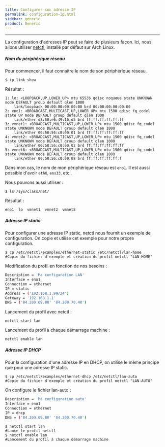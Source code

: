 ```yaml
---
title: Configurer son adresse IP
permalink: configuration-ip.html
sidebar: generic
product: Generic
---
```


----
La configuration d'adresses IP peut se faire de plusieurs façon. Ici, nous allons utiliser [netctl](https://wiki.archlinux.org/index.php/netctl), installé par défaut sur Arch Linux.

##### Nom du périphérique réseau #####
Pour commencer, il faut connaitre le nom de son périphérique réseau.

```shell_session
$ ip link show
```

Résultat :
```
1: lo: <LOOPBACK,UP,LOWER_UP> mtu 65536 qdisc noqueue state UNKNOWN mode DEFAULT group default qlen 1000
    link/loopback 00:00:00:00:00:00 brd 00:00:00:00:00:00
2: eno1: <BROADCAST,MULTICAST,UP,LOWER_UP> mtu 1500 qdisc fq_codel state UP mode DEFAULT group default qlen 1000
    link/ether d8:50:e6:49:16:d5 brd ff:ff:ff:ff:ff:ff
3: vmnet1: <BROADCAST,MULTICAST,UP,LOWER_UP> mtu 1500 qdisc fq_codel state UNKNOWN mode DEFAULT group default qlen 1000
    link/ether 00:50:56:c0:00:01 brd ff:ff:ff:ff:ff:ff
4: vmnet2: <BROADCAST,MULTICAST,UP,LOWER_UP> mtu 1500 qdisc fq_codel state UNKNOWN mode DEFAULT group default qlen 1000
    link/ether 00:50:56:c0:00:02 brd ff:ff:ff:ff:ff:ff
5: vmnet8: <BROADCAST,MULTICAST,UP,LOWER_UP> mtu 1500 qdisc fq_codel state UNKNOWN mode DEFAULT group default qlen 1000
    link/ether 00:50:56:c0:00:08 brd ff:ff:ff:ff:ff:f
```
Dans mon cas, le nom de mon périphérique réseau est `eno1`. Il est aussi possible d'avoir `eth0`, `ens33`, etc..

Nous pouvons aussi utiliser :
```shell_session
$ ls /sys/class/net/
```
Résultat :
```
eno1  lo  vmnet1  vmnet2  vmnet8
```


##### Adresse IP static #####

Pour configurer une adresse IP static, netctl nous fournit un exemple de configuration.
On copie et utilise cet exemple pour notre propre configuration.

```shell_session
$ cp /etc/netctl/examples/ethernet-static /etc/netctl/lan-home
#Copie du fichier d'exemple et création du profil netctl "LAN-HOME"
```

Modification du profil en fonction de nos besoins :
```bash
Description = 'Ma configuration LAN'
Interface = eno1
Connection = ethernet
IP = static
Address = ('192.168.1.99/24')
Gateway = '192.168.1.1'
DNS = ('84.200.69.80' '84.200.70.40')
```
Lancement du profil avec netctl :
```shell_session
netctl start lan
```
Lancement du profil à chaque démarrage machine :
```shell_session
netctl enable lan
```


##### Adresse IP DHCP #####
Pour la configuration d'une adresse IP en DHCP, on utilise le même principe que pour une adresse IP static.
```shell_session
$ cp /etc/netctl/examples/ethernet-dhcp /etc/netctl/lan-auto
#Copie du fichier d'exemple et création du profil netctl "LAN-AUTO"
```
On configure le fichier lan-auto :
```bash
Description = 'Ma configuration auto'
Interface = eno1
Connection = ethernet
IP = dhcp
DNS = ('84.200.69.80' '84.200.70.40')
```

```shell_session
$ netctl start lan
#Lance le profil netctl
$ netctl enable lan
#Lancement du profil à chaque démarrage machine
```
